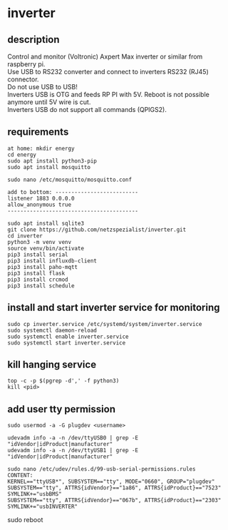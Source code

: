 # inverter

## description
Control and monitor (Voltronic) Axpert Max inverter or similar from raspberry pi.\
Use USB to RS232 converter and connect to inverters RS232 (RJ45) connector.\
Do not use USB to USB!\
Inverters USB is OTG and feeds RP PI with 5V. Reboot is not possible anymore until 5V wire is cut.\
Inverters USB do not support all commands (QPIGS2).


## requirements
```
at home: mkdir energy
cd energy
sudo apt install python3-pip
sudo apt install mosquitto

sudo nano /etc/mosquitto/mosquitto.conf

add to bottom: --------------------------
listener 1883 0.0.0.0
allow_anonymous true
-----------------------------------------

sudo apt install sqlite3
git clone https://github.com/netzspezialist/inverter.git
cd inverter
python3 -m venv venv
source venv/bin/activate
pip3 install serial
pip3 install influxdb-client
pip3 install paho-mqtt
pip3 install flask
pip3 install crcmod
pip3 install schedule
```

## install and start inverter service for monitoring
```
sudo cp inverter.service /etc/systemd/system/inverter.service
sudo systemctl daemon-reload
sudo systemctl enable inverter.service
sudo systemctl start inverter.service
```


## kill hanging service
```
top -c -p $(pgrep -d',' -f python3)
kill <pid>
```

## add user tty permission
```
sudo usermod -a -G plugdev <username>

udevadm info -a -n /dev/ttyUSB0 | grep -E "idVendor|idProduct|manufacturer"
udevadm info -a -n /dev/ttyUSB1 | grep -E "idVendor|idProduct|manufacturer"

sudo nano /etc/udev/rules.d/99-usb-serial-permissions.rules
CONTENT:
KERNEL=="ttyUSB*", SUBSYSTEM=="tty", MODE="0660", GROUP="plugdev" 
SUBSYSTEM=="tty", ATTRS{idVendor}=="1a86", ATTRS{idProduct}=="7523" SYMLINK+="usbBMS"
SUBSYSTEM=="tty", ATTRS{idVendor}=="067b", ATTRS{idProduct}=="2303" SYMLINK+="usbINVERTER"
```

sudo reboot